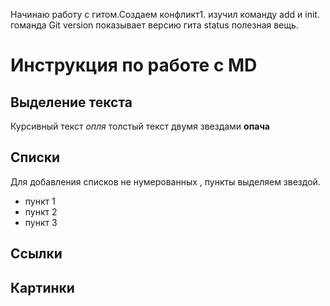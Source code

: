 Начинаю работу с гитом.Создаем конфликт1.
изучил команду add и init.
гоманда Git version показывает версию гита 
status полезная вещь.
# Инструкция по работе с MD
## Выделение текста
Курсивный текст *опля* 
толстый текст двумя звездами **опача**
## Списки
Для добавления списков не нумерованных , пункты выделяем звездой.
* пункт 1
* пункт 2
* пункт 3

## Ссылки
## Картинки
